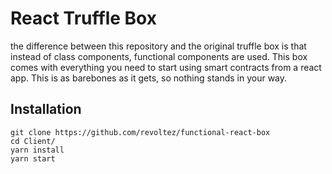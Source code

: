 # React Truffle Box

the difference between this repository and the original truffle box is that instead of class components, functional components are used.
This box comes with everything you need to start using smart contracts from a react app. This is as barebones as it gets, so nothing stands in your way.

## Installation

```
git clone https://github.com/revoltez/functional-react-box
cd Client/
yarn install
yarn start
```
